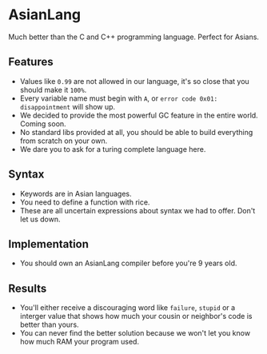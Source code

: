 # AsianLang
Much better than the C and C++ programming language. Perfect for Asians.
## Features
- Values like `0.99` are not allowed in our language, it's so close that you should make it `100%`.
- Every variable name must begin with `A`, or `error code 0x01: disappointment` will show up.
- We decided to provide the most powerful GC feature in the entire world. Coming soon.
- No standard libs provided at all, you should be able to build everything from scratch on your own.
- We dare you to ask for a turing complete language here.
## Syntax
- Keywords are in Asian languages.
- You need to define a function with rice.
- These are all uncertain expressions about syntax we had to offer. Don't let us down.
## Implementation
- You should own an AsianLang compiler before you're 9 years old.
## Results
- You'll either receive a discouraging word like `failure`, `stupid` or a interger value that shows how much your cousin or neighbor's code is better than yours.
- You can never find the better solution because we won't let you know how much RAM your program used.
